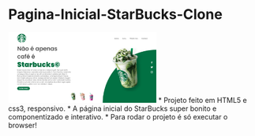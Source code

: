 # Pagina-Inicial-StarBucks-Clone


<img src="starbuks.png" width="300">
* Projeto feito em HTML5 e css3, responsivo.
* A página inicial do StarBucks super bonito e componentizado e interativo. 
* Para rodar o projeto é só executar o browser!
